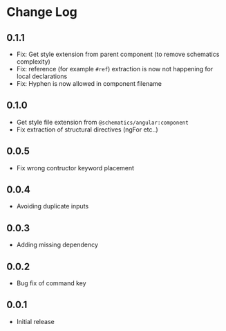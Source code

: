 # Change Log

## 0.1.1

- Fix: Get style extension from parent component (to remove schematics complexity)
- Fix: reference (for example `#ref`) extraction is now not happening for local declarations
- Fix: Hyphen is now allowed in component filename

## 0.1.0

- Get style file extension from `@schematics/angular:component`
- Fix extraction of structural directives (ngFor etc..)

## 0.0.5

- Fix wrong contructor keyword placement

## 0.0.4

- Avoiding duplicate inputs

## 0.0.3

- Adding missing dependency

## 0.0.2

- Bug fix of command key

## 0.0.1

- Initial release